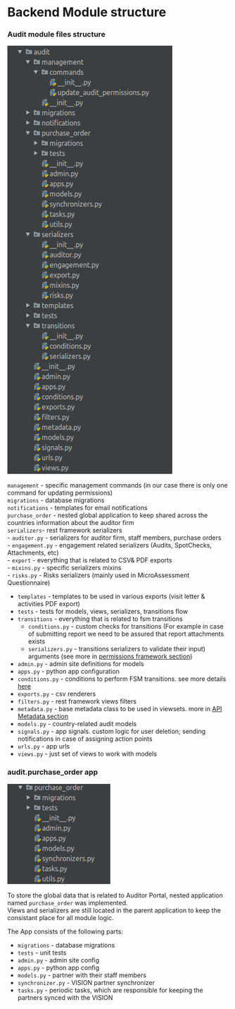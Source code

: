 # Backend Module structure

### Audit module files structure

![](../.gitbook/assets/screenshot-from-2018-09-19-18-00-34.png)

`management` - specific management commands \(in our case there is only one command for updating permissions\)  
`migrations` - database migrations  
`notifications` - templates for email notifications  
`purchase_order` - nested global application to keep shared across the countries information about the auditor firm  
`serializers`- rest framework serializers  
    - `auditor.py` - serializers for auditor firm, staff members, purchase orders  
    - `engagement.py` - engagement related serializers \(Audits, SpotChecks, Attachments, etc\)  
    - `export` - everything that is related to CSV& PDF exports  
    - `mixins.py` - specific serializers mixins  
    - `risks.py` - Risks serializers \(mainly used in MicroAssessment Questionnaire\)  
- `templates` - templates to be used in various exports \(visit letter & activities PDF export\)  
- `tests` - tests for models, views, serializers, transitions flow  
- `transitions` - everything that is related to fsm transitions  
    - `conditions.py` - custom checks for transitions \(For example in case of submitting report we need to be assured that report attachments exists  
    - `serializers.py` - transitions serializers to validate their input\) arguments \(see more in [permissions framework section](https://razortheory.gitbook.io/third-party-monitoring-module-documentation/~/edit/drafts/-LMvLmlA8vvTj01eRyrf/technical-documentation/permissions-framework)\)  
- `admin.py` - admin site definitions for models  
- `apps.py` - python app configuration  
- `conditions.py` - conditions to perform FSM transitions. see more details [here](https://razortheory.gitbook.io/third-party-monitoring-module-documentation/~/edit/drafts/-LMvLmlA8vvTj01eRyrf/technical-documentation/fsm-transitions-conditions)  
- `exports.py` - csv renderers  
- `filters.py` - rest framework views filters  
- `metadata.py` - base metadata class to be used in viewsets. more in [API Metadata section](https://razortheory.gitbook.io/third-party-monitoring-module-documentation/~/edit/drafts/-LMvLmlA8vvTj01eRyrf/technical-documentation/api-metadata)  
- `models.py` -  country-related audit models  
- `signals.py` - app signals. custom logic for user deletion; sending notifications in case of assigning action points  
- `urls.py` - app urls  
- `views.py` - just set of views to work with models

### audit.purchase\_order app

![](../.gitbook/assets/screenshot-from-2018-09-19-18-02-08.png)

To store the global data that is related to Auditor Portal, nested application named `purchase_order` was implemented.  
Views and serializers are still located in the parent application to keep the consistant place for all module logic.

The App consists of the following parts:  
- `migrations` - database migrations  
- `tests` - unit tests  
- `admin.py` - admin site config  
- `apps.py` - python app config  
- `models.py` - partner with their staff members  
- `synchronizer.py` - VISION partner synchronizer  
- `tasks.py` - periodic tasks, which are responsible for keeping the  partners synced with the VISION  


